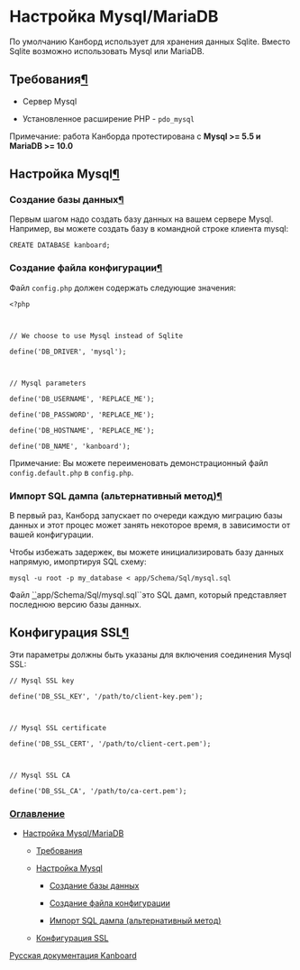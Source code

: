 Настройка Mysql/MariaDB
=======================



По умолчанию Канборд использует для хранения данных Sqlite. Вместо Sqlite возможно использовать Mysql или MariaDB.



Требования[¶](#requirements "Ссылка на этот заголовок")
-------------------------------------------------------



-   Сервер Mysql



-   Установленное расширение PHP - `pdo_mysql`



Примечание: работа Канборда протестирована с **Mysql \>= 5.5 и MariaDB \>= 10.0**



Настройка Mysql[¶](#mysql-configuration "Ссылка на этот заголовок")
-------------------------------------------------------------------



### Создание базы данных[¶](#create-a-database "Ссылка на этот заголовок")



Первым шагом надо создать базу данных на вашем сервере Mysql. Например, вы можете создать базу в командной строке клиента mysql:



    CREATE DATABASE kanboard;



### Создание файла конфигурации[¶](#create-a-config-file "Ссылка на этот заголовок")



Файл `config.php` должен содержать следующие значения:



    <?php



    // We choose to use Mysql instead of Sqlite

    define('DB_DRIVER', 'mysql');



    // Mysql parameters

    define('DB_USERNAME', 'REPLACE_ME');

    define('DB_PASSWORD', 'REPLACE_ME');

    define('DB_HOSTNAME', 'REPLACE_ME');

    define('DB_NAME', 'kanboard');



Примечание: Вы можете переименовать демонстрационный файл `config.default.php` в `config.php`.



### Импорт SQL дампа (альтернативный метод)[¶](#importing-sql-dump-alternative-method "Ссылка на этот заголовок")



В первый раз, Канборд запускает по очереди каждую миграцию базы данных и этот процес может занять некоторое время, в зависимости от вашей конфигурации.



Чтобы избежать задержек, вы можете инициализировать базу данных напрямую, имопртируя SQL схему:



    mysql -u root -p my_database < app/Schema/Sql/mysql.sql



Файл [\`\`](#id1)app/Schema/Sql/mysql.sql\`\`это SQL дамп, который представляет последнюю версию базы данных.



Конфигурация SSL[¶](#ssl-configuration "Ссылка на этот заголовок")
------------------------------------------------------------------



Эти параметры должны быть указаны для включения соединения Mysql SSL:



    // Mysql SSL key

    define('DB_SSL_KEY', '/path/to/client-key.pem');



    // Mysql SSL certificate

    define('DB_SSL_CERT', '/path/to/client-cert.pem');



    // Mysql SSL CA

    define('DB_SSL_CA', '/path/to/ca-cert.pem');



### [Оглавление](index.markdown)



-   [Настройка Mysql/MariaDB](#)

    -   [Требования](#requirements)

    -   [Настройка Mysql](#mysql-configuration)

        -   [Создание базы данных](#create-a-database)

        -   [Создание файла конфигурации](#create-a-config-file)

        -   [Импорт SQL дампа (альтернативный метод)](#importing-sql-dump-alternative-method)

    -   [Конфигурация SSL](#ssl-configuration)




[Русская документация Kanboard](http://kanboard.ru/doc/)

